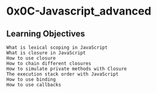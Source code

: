 # 0x0C-Javascript_advanced

## Learning Objectives

    What is lexical scoping in JavaScript
    What is closure in JavaScript
    How to use closure
    How to chain different closures
    How to simulate private methods with Closure
    The execution stack order with JavaScript
    How to use binding
    How to use callbacks